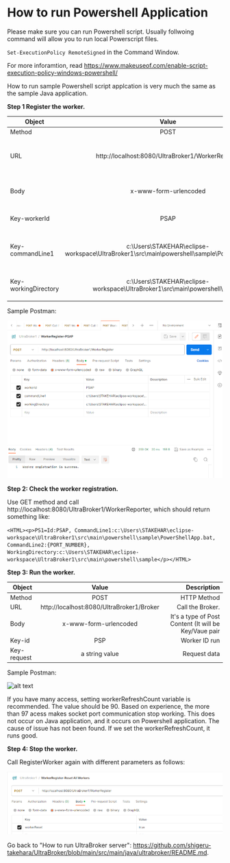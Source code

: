 # How to run Powershell Application
Please make sure you can run Powershell script. Usually follwoing command will allow you to run local Powerscript files.

`Set-ExecutionPolicy RemoteSigned` in the Command Window.

For more inforamtion, read https://www.makeuseof.com/enable-script-execution-policy-windows-powershell/

How to run sample Powershell script applcation is very much the same as the sample Java application.

**Step 1 Register the worker.**

| Object        | Value           | Description  |
| ------------- |:-------------:| -----:|
| Method      | POST | HTTP Method |
| URL      | http://localhost:8080/UltraBroker1/WorkerRegister      |   WorkerRegister API where we can register a worker process. |
| Body | x-www-form-urlencoded      |    It's a type of Post Content (It will be Key/Vaue pair |
| Key-workerId | PSAP | Worker ID (You can choose any word) |
| Key-commandLine1 | c:\Users\STAKEHAR\eclipse-workspace\UltraBroker1\src\main\powershell\sample\PowerShellApp.bat | The batch file that contains execution of Powershell script file. |
| Key-workingDirectory | c:\Users\STAKEHAR\eclipse-workspace\UltraBroker1\src\main\powershell\sample | The directory where the batch file is located|

Sample Postman:

![alt text](https://github.com/shigeru-takehara/UltraBroker/blob/main/images/Postman-WorkerRegister-PSAP.PNG "WorkerRegister Powerscript Postman")


**Step 2: Check the worker registration.**

Use GET method and call http://localhost:8080/UltraBroker1/WorkerReporter, which should return something like:

`<HTML><p>PS1=Id:PSAP, CommandLine1:c:\Users\STAKEHAR\eclipse-workspace\UltraBroker1\src\main\powershell\sample\PowerShellApp.bat, CommandLine2:{PORT_NUMBER}, WorkingDirectory:c:\Users\STAKEHAR\eclipse-workspace\UltraBroker1\src\main\powershell\sample</p></HTML>`

**Step 3: Run the worker.**

| Object        | Value           | Description  |
| ------------- |:-------------:| -----:|
| Method      | POST | HTTP Method |
| URL      | http://localhost:8080/UltraBroker1/Broker      |   Call the Broker. |
| Body | x-www-form-urlencoded      |    It's a type of Post Content (It will be Key/Vaue pair |
| Key-id | PSP | Worker ID run |
| Key-request | a string value | Request data |

Sample Postman:

![alt text](https://github.com/shigeru-takehara/UltraBroker/blob/main/images/Postman-Broker-PSP.PNG "Calling Broker Postman")

If you have many access, setting workerRefreshCount variable is recommended. The value should be 90. Based on experience, the more than 97 acess makes socket port communication stop working. This does not occur on Java application, and it occurs on Powershell application. The cause of issue has not been found. If we set the workerRefreshCount, it runs good.

**Step 4: Stop the worker.**

Call RegisterWorker again with different parameters as follows:

![alt text](https://github.com/shigeru-takehara/UltraBroker/blob/main/images/Postman-WorkerRegister-Stop.PNG "WorkerRegister Stop Postman")


Go back to "How to run UltraBroker server": https://github.com/shigeru-takehara/UltraBroker/blob/main/src/main/java/ultrabroker/README.md.
